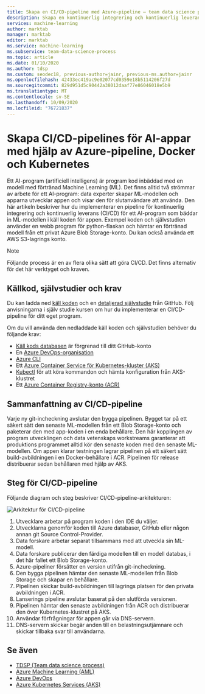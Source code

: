 ```yaml
---
title: Skapa en CI/CD-pipeline med Azure-pipeline – team data science process
description: Skapa en kontinuerlig integrering och kontinuerlig leverans av en pipeline för artificiell intelligens (AI)-program med Docker och Kubernetes.
services: machine-learning
author: marktab
manager: marktab
editor: marktab
ms.service: machine-learning
ms.subservice: team-data-science-process
ms.topic: article
ms.date: 01/10/2020
ms.author: tdsp
ms.custom: seodec18, previous-author=jainr, previous-ms.author=jainr
ms.openlocfilehash: 42433ec419ac9e02077cd0359e18b5114206f27d
ms.sourcegitcommit: 829d951d5c90442a38012daaf77e86046018e5b9
ms.translationtype: MT
ms.contentlocale: sv-SE
ms.lasthandoff: 10/09/2020
ms.locfileid: "76721837"
---
```

# <a name="create-cicd-pipelines-for-ai-apps-using-azure-pipelines-docker-and-kubernetes"></a>Skapa CI/CD-pipelines för AI-appar med hjälp av Azure-pipeline, Docker och Kubernetes

Ett AI-program (artificiell intelligens) är program kod inbäddad med en modell med förtränad Machine Learning (ML). Det finns alltid två strömmar av arbete för ett AI-program: data experter skapar ML-modellen och apparna utvecklar appen och visar den för slutanvändare att använda. Den här artikeln beskriver hur du implementerar en pipeline för kontinuerlig integrering och kontinuerlig leverans (CI/CD) för ett AI-program som bäddar in ML-modellen i käll koden för appen. Exempel koden och självstudien använder en webb program för python-flaskan och hämtar en förtränad modell från ett privat Azure Blob Storage-konto. Du kan också använda ett AWS S3-lagrings konto.

> [!NOTE]
> Följande process är en av flera olika sätt att göra CI/CD. Det finns alternativ för det här verktyget och kraven.

## <a name="source-code-tutorial-and-prerequisites"></a>Källkod, självstudier och krav

Du kan ladda ned [käll koden](https://github.com/Azure/DevOps-For-AI-Apps) och en [detaljerad självstudie](https://github.com/Azure/DevOps-For-AI-Apps/blob/master/Tutorial.md) från GitHub. Följ anvisningarna i själv studie kursen om hur du implementerar en CI/CD-pipeline för ditt eget program.

Om du vill använda den nedladdade käll koden och självstudien behöver du följande krav: 

- [Käll kods databasen](https://github.com/Azure/DevOps-For-AI-Apps) är förgrenad till ditt GitHub-konto
- En [Azure DevOps-organisation](/azure/devops/organizations/accounts/create-organization-msa-or-work-student)
- [Azure CLI](/cli/azure/install-azure-cli)
- Ett [Azure Container Service för Kubernetes-kluster (AKS)](/azure/container-service/kubernetes/container-service-tutorial-kubernetes-deploy-cluster)
- [Kubectl](https://kubernetes.io/docs/tasks/tools/install-kubectl/) för att köra kommandon och hämta konfiguration från AKS-klustret 
- Ett [Azure Container Registry-konto (ACR)](/azure/container-registry/container-registry-get-started-portal)

## <a name="cicd-pipeline-summary"></a>Sammanfattning av CI/CD-pipeline

Varje ny git-incheckning avslutar den bygga pipelinen. Bygget tar på ett säkert sätt den senaste ML-modellen från ett Blob Storage-konto och paketerar den med app-koden i en enda behållare. Den här kopplingen av program utvecklingen och data vetenskaps workstreams garanterar att produktions programmet alltid kör den senaste koden med den senaste ML-modellen. Om appen klarar testningen lagrar pipelinen på ett säkert sätt build-avbildningen i en Docker-behållare i ACR. Pipelinen för release distribuerar sedan behållaren med hjälp av AKS. 

## <a name="cicd-pipeline-steps"></a>Steg för CI/CD-pipeline

Följande diagram och steg beskriver CI/CD-pipeline-arkitekturen:

![Arkitektur för CI/CD-pipeline](./media/ci-cd-flask/architecture.png)

1. Utvecklare arbetar på program koden i den IDE du väljer.
2. Utvecklarna genomför koden till Azure databaser, GitHub eller någon annan git Source Control-Provider. 
3. Data forskare arbetar separat tillsammans med att utveckla sin ML-modell.
4. Data forskare publicerar den färdiga modellen till en modell databas, i det här fallet ett Blob Storage-konto. 
5. Azure-pipeliner försätter en version utifrån git-incheckning.
6. Den bygga pipelinen hämtar den senaste ML-modellen från Blob Storage och skapar en behållare.
7. Pipelinen skickar build-avbildningen till lagrings platsen för den privata avbildningen i ACR.
8. Lanserings pipeline avslutar baserat på den slutförda versionen.
9. Pipelinen hämtar den senaste avbildningen från ACR och distribuerar den över Kubernetes-klustret på AKS.
10. Användar förfrågningar för appen går via DNS-servern.
11. DNS-servern skickar begär anden till en belastningsutjämnare och skickar tillbaka svar till användarna.

## <a name="see-also"></a>Se även

- [TDSP (Team data science process)](/azure/machine-learning/team-data-science-process/)
- [Azure Machine Learning (AML)](/azure/machine-learning/)
- [Azure DevOps](https://azure.microsoft.com/services/devops/)
- [Azure Kubernetes Services (AKS)](/azure/aks/intro-kubernetes)
